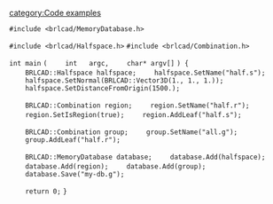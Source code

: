 [category:Code examples](category:Code_examples "wikilink")

`#include <brlcad/MemoryDatabase.h>`

`#include <brlcad/Halfspace.h>`
`#include <brlcad/Combination.h>`


`int main`
`(`
`    int   argc,`
`    char* argv[]`
`) {`
`    BRLCAD::Halfspace halfspace;`
`    halfspace.SetName("half.s");`
`    halfspace.SetNormal(BRLCAD::Vector3D(1., 1., 1.));`
`    halfspace.SetDistanceFromOrigin(1500.);`

`    BRLCAD::Combination region;`
`    region.SetName("half.r");`
`    region.SetIsRegion(true);`
`    region.AddLeaf("half.s");`

`    BRLCAD::Combination group;`
`    group.SetName("all.g");`
`    group.AddLeaf("half.r");`

`    BRLCAD::MemoryDatabase database;`
`    database.Add(halfspace);`
`    database.Add(region);`
`    database.Add(group);`
`    database.Save("my-db.g");`

`    return 0;`
`}`